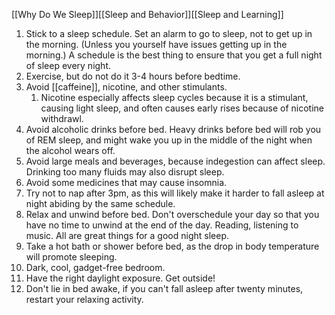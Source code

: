 [[Why Do We Sleep]][[Sleep and Behavior]][[Sleep and Learning]]
1. Stick to a sleep schedule. Set an alarm to go to sleep, not to get up in the morning. (Unless you yourself have issues getting up in the morning.) A schedule is the best thing to ensure that you get a full night of sleep every night. 
2. Exercise, but do not do it 3-4 hours before bedtime. 
3. Avoid [[caffeine]], nicotine, and other stimulants. 
	1. Nicotine especially affects sleep cycles because it is a stimulant, causing light sleep, and often causes early rises because of nicotine withdrawl.
4. Avoid alcoholic drinks before bed. Heavy drinks before bed will rob you of REM sleep, and might wake you up in the middle of the night when the alcohol wears off.
5. Avoid large meals and beverages, because indegestion can affect sleep. Drinking too many fluids may also disrupt sleep.
6. Avoid some medicines that may cause insomnia. 
7. Try not to nap after 3pm, as this will likely make it harder to fall asleep at night abiding by the same schedule.
8. Relax and unwind before bed. Don't overschedule your day so that you have no time to unwind at the end of the day. Reading, listening to music. All are great things for a good night sleep. 
9. Take a hot bath or shower before bed, as the drop in body temperature will promote sleeping.
10. Dark, cool, gadget-free bedroom.
11. Have the right daylight exposure. Get outside!
12. Don't lie in bed awake, if you can't fall asleep after twenty minutes, restart your relaxing activity.